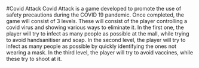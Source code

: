 #Covid Attack
Covid Attack is a game developed to promote the use of safety precautions during the COVID 19 pandemic. Once completed, the game will consist of 3 levels. These will consist of the player controlling a covid virus and showing various ways to eliminate it. In the first one, the player will try to infect as many people as possible at the mall, while trying to avoid handsanitiser and soap. In the second level, the player will try to infect as many people as possible by quickly identifying the ones not wearing a mask. In the third level, the player will try to avoid vaccines, while these try to shoot at it.
